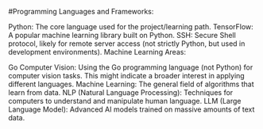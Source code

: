 #Programming Languages and Frameworks:

Python: The core language used for the project/learning path.
TensorFlow: A popular machine learning library built on Python.
SSH: Secure Shell protocol, likely for remote server access (not strictly Python, but used in development environments).
Machine Learning Areas:

Go Computer Vision: Using the Go programming language (not Python) for computer vision tasks. This might indicate a broader interest in applying different languages.
Machine Learning: The general field of algorithms that learn from data.
NLP (Natural Language Processing): Techniques for computers to understand and manipulate human language.
LLM (Large Language Model): Advanced AI models trained on massive amounts of text data.
